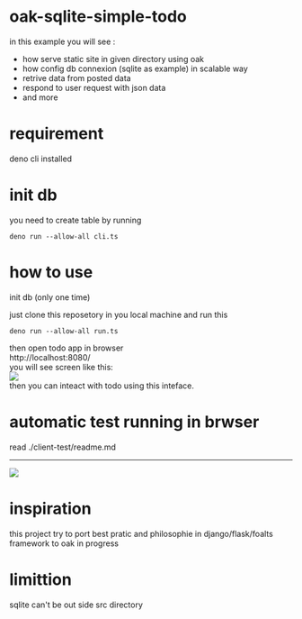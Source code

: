 # oak-sqlite-simple-todo
in this example you will see : <br>
- how serve static site in given directory using oak <br>
- how config db connexion (sqlite as example) in scalable way <br>
- retrive data from posted data <br>
- respond to user request with json data <br>
- and more
# requirement
deno cli installed
# init db
you need to create table by running
```
deno run --allow-all cli.ts
```
# how to use 
init db (only one time) <br>

just clone this reposetory in you local machine and run this <br>
```
deno run --allow-all run.ts
```
then open todo app in browser  <br>
http://localhost:8080/ <br>
you will see screen like this:<br>
<image src="./src/oak-simpletodo.png"> <br>
 then you can inteact with todo using this inteface.<br>

# automatic test running in brwser
read ./client-test/readme.md
<hr />
<image src="./client-test/oak-fetch-bowser-test.png">

# inspiration 
this project try to port best pratic and philosophie in django/flask/foalts framework to oak in progress 

# limittion
sqlite can't be out side src directory